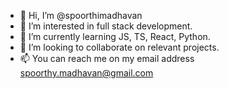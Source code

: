 - 👋 Hi, I’m @spoorthimadhavan
- 👀 I’m interested in full stack development.
- 🌱 I’m currently learning JS, TS, React, Python.
- 💞️ I’m looking to collaborate on relevant projects.
- 📫 You can reach me on my email address spoorthy.madhavan@gmail.com

<!---
spoorthimadhavan/spoorthimadhavan is a ✨ special ✨ repository because its `README.md` (this file) appears on your GitHub profile.
You can click the Preview link to take a look at your changes.
--->
